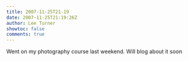 ```yaml
---
title: 2007-11-25T21-19
date: 2007-11-25T21:19:26Z
author: Lee Turner
showtoc: false
comments: true
---
```


Went on my photography course last weekend.  Will blog about it soon

